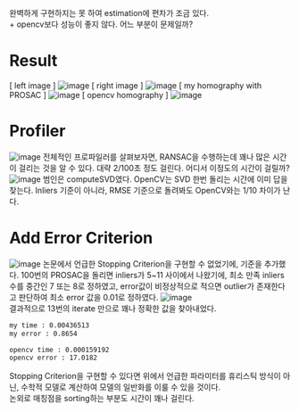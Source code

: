 완벽하게 구현하지는 못 하여 estimation에 편차가 조금 있다.  
\+ opencv보다 성능이 좋지 않다. 어느 부분이 문제일까?   
# Result
[ left image ]
![image](https://user-images.githubusercontent.com/58837749/190558050-0e47aaf8-03c4-412a-a672-1830c347daf6.png)
[ right image ]
![image](https://user-images.githubusercontent.com/58837749/190558079-bf8685bd-efa9-4e51-a000-bffd14f6dae4.png)
[ my homography with PROSAC ]
![image](https://user-images.githubusercontent.com/58837749/191072124-606c9403-6d65-4017-ac1a-845e01530396.png)
[ opencv homography ]
![image](https://user-images.githubusercontent.com/58837749/190558120-8d200c40-70f7-4807-b79b-2faf878559b0.png)

# Profiler
![image](https://user-images.githubusercontent.com/58837749/191080346-8e4cb140-dcb9-4b0a-a9f8-9d576e7dcc52.png)
전체적인 프로파일러를 살펴보자면, RANSAC을 수행하는데 꽤나 많은 시간이 걸리는 것을 알 수 있다. 대략 2/100초 정도 걸린다. 어디서 이정도의 시간이 걸릴까?  
![image](https://user-images.githubusercontent.com/58837749/191081412-fb179fb6-f674-4597-b515-356070c859ea.png)
범인은 computeSVD였다. OpenCV는 SVD 한번 돌리는 시간에 이미 답을 찾는다. Inliers 기준이 아니라, RMSE 기준으로 돌려봐도 OpenCV와는 1/10 차이가 난다. 


# Add Error Criterion
![image](https://user-images.githubusercontent.com/58837749/191145652-16d12194-f9f6-4dce-ad3b-b5ad01cab300.png)
논문에서 언급한 Stopping Criterion을 구현할 수 없었기에, 기준을 추가했다. 100번의 PROSAC을 돌리면 inliers가 5~11 사이에서 나왔기에, 최소 만족 inliers 수를 중간인 7 또는 8로 정하였고, error값이 비정상적으로 적으면 outlier가 존재한다고 판단하여 최소 error 값을 0.01로 정하였다. 
![image](https://user-images.githubusercontent.com/58837749/191145840-6db590fc-17a4-431e-a5c5-117fade1564b.png)  
결과적으로 13번의 iterate 만으로 꽤나 정확한 값을 찾아내었다. 
```bash
my time : 0.00436513
my error : 0.8654

opencv time : 0.000159192
opencv error : 17.0182
```
Stopping Criterion을 구현할 수 있다면 위에서 언급한 파라미터를 휴리스틱 방식이 아닌, 수학적 모델로 계산하여 모델의 일반화를 이룰 수 있을 것이다.  
논외로 매칭점을 sorting하는 부분도 시간이 꽤나 걸린다. 
